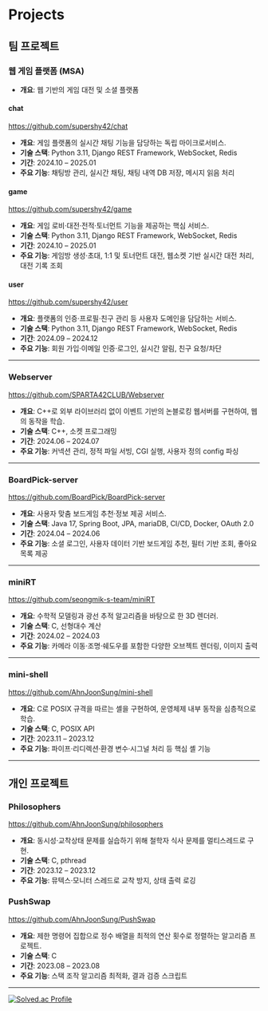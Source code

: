 # Projects

## 팀 프로젝트

### 웹 게임 플랫폼 (MSA)
- **개요**: 웹 기반의 게임 대전 및 소셜 플랫폼

#### chat
<https://github.com/supershy42/chat>

- **개요**: 게임 플랫폼의 실시간 채팅 기능을 담당하는 독립 마이크로서비스.  
- **기술 스택**: Python 3.11, Django REST Framework, WebSocket, Redis  
- **기간**: 2024.10 – 2025.01  
- **주요 기능**: 채팅방 관리, 실시간 채팅, 채팅 내역 DB 저장, 메시지 읽음 처리

#### game
<https://github.com/supershy42/game>

- **개요**: 게임 로비·대전·전적·토너먼트 기능을 제공하는 핵심 서비스.  
- **기술 스택**: Python 3.11, Django REST Framework, WebSocket, Redis  
- **기간**: 2024.10 – 2025.01  
- **주요 기능**: 게임방 생성·초대, 1:1 및 토너먼트 대전, 웹소켓 기반 실시간 대전 처리, 대전 기록 조회

#### user
<https://github.com/supershy42/user>

- **개요**: 플랫폼의 인증·프로필·친구 관리 등 사용자 도메인을 담담하는 서비스.  
- **기술 스택**: Python 3.11, Django REST Framework, WebSocket, Redis  
- **기간**: 2024.09 – 2024.12
- **주요 기능**: 회원 가입·이메일 인증·로그인, 실시간 알림, 친구 요청/차단

---

### Webserver
<https://github.com/SPARTA42CLUB/Webserver>

- **개요**: C++로 외부 라이브러리 없이 이벤트 기반의 논블로킹 웹서버를 구현하여, 웹의 동작을 학습.  
- **기술 스택**: C++, 소켓 프로그래밍
- **기간**: 2024.06 – 2024.07  
- **주요 기능**: 커넥션 관리, 정적 파일 서빙, CGI 실행, 사용자 정의 config 파싱

---

### BoardPick-server
<https://github.com/BoardPick/BoardPick-server>

- **개요**: 사용자 맞춤 보드게임 추천·정보 제공 서비스. 
- **기술 스택**: Java 17, Spring Boot, JPA, mariaDB, CI/CD, Docker, OAuth 2.0  
- **기간**: 2024.04 – 2024.06  
- **주요 기능**: 소셜 로그인, 사용자 데이터 기반 보드게임 추천, 필터 기반 조회, 좋아요 목록 제공

---

### miniRT
<https://github.com/seongmik-s-team/miniRT>

- **개요**: 수학적 모델링과 광선 추적 알고리즘을 바탕으로 한 3D 렌더러.  
- **기술 스택**: C, 선형대수 계산  
- **기간**: 2024.02 – 2024.03
- **주요 기능**: 카메라 이동·조명·쉐도우를 포함한 다양한 오브젝트 렌더링, 이미지 출력
  
---

### mini-shell
<https://github.com/AhnJoonSung/mini-shell>

- **개요**: C로 POSIX 규격을 따르는 셸을 구현하여, 운영체제 내부 동작을 심층적으로 학습.  
- **기술 스택**: C, POSIX API  
- **기간**: 2023.11 – 2023.12
- **주요 기능**: 파이프·리디렉션·환경 변수·시그널 처리 등 핵심 셸 기능

---

## 개인 프로젝트

### Philosophers
<https://github.com/AhnJoonSung/philosophers>

- **개요**: 동시성·교착상태 문제를 실습하기 위해 철학자 식사 문제를 멀티스레드로 구현.  
- **기술 스택**: C, pthread  
- **기간**: 2023.12 – 2023.12  
- **주요 기능**: 뮤텍스·모니터 스레드로 교착 방지, 상태 출력 로깅

### PushSwap
<https://github.com/AhnJoonSung/PushSwap>

- **개요**: 제한 명령어 집합으로 정수 배열을 최적의 연산 횟수로 정렬하는 알고리즘 프로젝트.  
- **기술 스택**: C  
- **기간**: 2023.08 – 2023.08  
- **주요 기능**: 스택 조작 알고리즘 최적화, 결과 검증 스크립트

---

[![Solved.ac Profile](http://mazassumnida.wtf/api/v2/generate_badge?boj=tjdtna01)](https://solved.ac/tjdtna01/)

<!--
**AhnJoonSung/AhnJoonSung** is a ✨ _special_ ✨ repository because its `README.md` (this file) appears on your GitHub profile.

Here are some ideas to get you started:

- 🔭 I’m currently working on ...
- 🌱 I’m currently learning ...
- 👯 I’m looking to collaborate on ...
- 🤔 I’m looking for help with ...
- 💬 Ask me about ...
- 📫 How to reach me: ...
- 😄 Pronouns: ...
- ⚡ Fun fact: ...
-->
